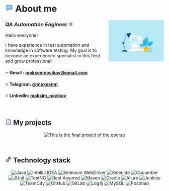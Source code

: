 

# <img width="5%" title="About me" src="attachments/images/chat.gif"> About me

<img align="right" width="35%" src="attachments/gif/animation.gif">

### _QA Automation Engineer_ <img width="3%" src="attachments/images/bug.png">

<p align="left">
Hello everyone! 
  
I have experience in test automation and  knowledge in software testing. My goal is to become an
experienced specialist in this field and grow professionall
#### <img width="2%" title="Gmail" src="attachments/logo/gmail.png"> Gmail : moksemnovikov@gmail.com
#### <img width="2%" title="Telegram" src="attachments/logo/telegram.png"> Telegram: <a href="https://t.me/moksemn"> @moksemn</a>
#### <img width="2%" title="LinkedIn" src="attachments/logo/linked.png"> LinkedIn: <a href="https://www.linkedin.com/in/maksim-novikov/"> maksim_novikov</a>
</p>
<br/>

## <img width="4%" title="My projects" src="attachments/images/project.png"> My projects

<p align="center">
      <a href="https://github.com/moksemn/taf-zarina-2024-itacademy"><img width=45% title="This is the final project of the course "JAVA TEST AUTOMATION (powered by EPAM)" " src="https://github-readme-stats.vercel.app/api/pin/?username=moksemn&repo=taf-zarina-2024-itacademy&show_owner=true&theme=buefy)](https://github.com/moksemn/taf-zarina-2024-itacademy"></a>
</p>
<br/>

## <img width="4%" title="Technology stack" src="attachments/images/teh.png"> Technology stack

<p align="center">
   <img title="Java" src="https://img.shields.io/badge/-Java-7573D9?style=for-the-badge">
   <img title="IntelliJ IDEA" src="https://img.shields.io/badge/-IntelliJ IDEA-7573D9?style=for-the-badge&logo=intellijidea">
   <img title="Selenium WebDriver" src="https://img.shields.io/badge/-Selenium WebDriver-7573D9?style=for-the-badge">
   <img title="Selenide" src="https://img.shields.io/badge/-Selenide-7573D9?style=for-the-badge">
   <img title="Cucumber" src="https://img.shields.io/badge/-Cucumber-7573D9?style=for-the-badge&logo=cucumber">
   <img title="JUnit" src="https://img.shields.io/badge/-JUnit-7573D9?style=for-the-badge&logo=junit5">
   <img title="TestNG" src="https://img.shields.io/badge/-TestNG-7573D9?style=for-the-badge">
   <img title="Rest Assured" src="https://img.shields.io/badge/-Rest Assured-7573D9?style=for-the-badge">
   <img title="Maven" src="https://img.shields.io/badge/-Maven-7573D9?logo=apachemaven&style=for-the-badge">
   <img title="Gradle" src="https://img.shields.io/badge/-Gradle-7573D9?logo=gradle&style=for-the-badge">
   <img title="Allure" src="https://img.shields.io/badge/-Allure-7573D9?style=for-the-badge">
   <img title="Jenkins" src="https://img.shields.io/badge/-Jenkins-7573D9?style=for-the-badge">
   <img title="TeamCity" src="https://img.shields.io/badge/-TeamCity-7573D9?style=for-the-badge">
   <img title="GitHub" src="https://img.shields.io/badge/-GitHub-7573D9?style=for-the-badge&logo=github">
   <img title="GitLab" src="https://img.shields.io/badge/-GitLab-7573D9?style=for-the-badge&logo=gitlab">
   <img title="Log4j" src="https://img.shields.io/badge/-Log4j-7573D9?style=for-the-badge">
   <img title="MySQL" src="https://img.shields.io/badge/-MySQL-7573D9?style=for-the-badge&logo=mysql">
   <img title="Postman" src="https://img.shields.io/badge/-Postman-7573D9?style=for-the-badge&logo=postman">
  
</p>

<br/>

